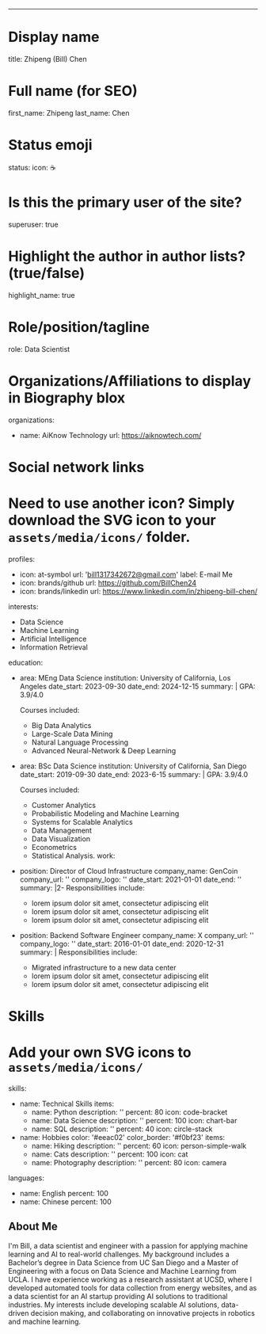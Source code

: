 ---
# Display name
title: Zhipeng (Bill) Chen

# Full name (for SEO)
first_name: Zhipeng
last_name: Chen

# Status emoji
status:
  icon: ☕️

# Is this the primary user of the site?
superuser: true

# Highlight the author in author lists? (true/false)
highlight_name: true

# Role/position/tagline
role: Data Scientist

# Organizations/Affiliations to display in Biography blox
organizations:
  - name: AiKnow Technology
    url: https://aiknowtech.com/

# Social network links
# Need to use another icon? Simply download the SVG icon to your `assets/media/icons/` folder.
profiles:
  - icon: at-symbol
    url: 'bill1317342672@gmail.com'
    label: E-mail Me
  - icon: brands/github
    url: https://github.com/BillChen24
  - icon: brands/linkedin
    url: https://www.linkedin.com/in/zhipeng-bill-chen/


interests:
  - Data Science
  - Machine Learning
  - Artificial Intelligence
  - Information Retrieval

education:
  - area: MEng Data Science
    institution: University of California, Los Angeles
    date_start: 2023-09-30
    date_end: 2024-12-15
    summary: |
      GPA: 3.9/4.0

      Courses included:
      - Big Data Analytics
      - Large-Scale Data Mining
      - Natural Language Processing
      - Advanced Neural-Network & Deep Learning
  - area: BSc Data Science
    institution: University of California, San Diego
    date_start: 2019-09-30
    date_end: 2023-6-15
    summary: |
      GPA: 3.9/4.0

      Courses included:
      - Customer Analytics
      - Probabilistic Modeling and Machine Learning
      - Systems for Scalable Analytics
      - Data Management
      - Data Visualization
      - Econometrics
      - Statistical Analysis. 
 work:
  - position: Director of Cloud Infrastructure
    company_name: GenCoin
    company_url: ''
    company_logo: ''
    date_start: 2021-01-01
    date_end: ''
    summary: |2-
      Responsibilities include:
      - lorem ipsum dolor sit amet, consectetur adipiscing elit
      - lorem ipsum dolor sit amet, consectetur adipiscing elit
      - lorem ipsum dolor sit amet, consectetur adipiscing elit
  - position: Backend Software Engineer
    company_name: X
    company_url: ''
    company_logo: ''
    date_start: 2016-01-01
    date_end: 2020-12-31
    summary: |
      Responsibilities include:
      - Migrated infrastructure to a new data center
      - lorem ipsum dolor sit amet, consectetur adipiscing elit
      - lorem ipsum dolor sit amet, consectetur adipiscing elit

# Skills
# Add your own SVG icons to `assets/media/icons/`
skills:
  - name: Technical Skills
    items:
      - name: Python
        description: ''
        percent: 80
        icon: code-bracket
      - name: Data Science
        description: ''
        percent: 100
        icon: chart-bar
      - name: SQL
        description: ''
        percent: 40
        icon: circle-stack
  - name: Hobbies
    color: '#eeac02'
    color_border: '#f0bf23'
    items:
      - name: Hiking
        description: ''
        percent: 60
        icon: person-simple-walk
      - name: Cats
        description: ''
        percent: 100
        icon: cat
      - name: Photography
        description: ''
        percent: 80
        icon: camera

languages:
  - name: English
    percent: 100
  - name: Chinese
    percent: 100

## About Me

I'm Bill, a data scientist and engineer with a passion for applying machine learning and AI to real-world challenges. My background includes a Bachelor’s degree in Data Science from UC San Diego and a Master of Engineering with a focus on Data Science and Machine Learning from UCLA. I have experience working as a research assistant at UCSD, where I developed automated tools for data collection from energy websites, and as a data scientist for an AI startup providing AI solutions to traditional industries. My interests include developing scalable AI solutions, data-driven decision making, and collaborating on innovative projects in robotics and machine learning.
